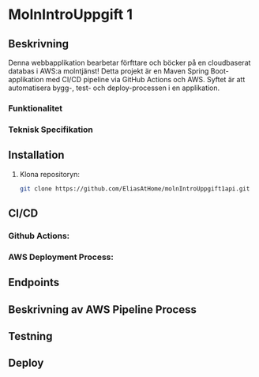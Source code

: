 # MolnIntroUppgift 1

## Beskrivning
Denna webbapplikation bearbetar förfttare och böcker på en cloudbaserat databas i AWS:a molntjänst!
Detta projekt är en Maven Spring Boot-applikation med CI/CD pipeline via GitHub Actions och AWS. Syftet är att automatisera bygg-, test- och deploy-processen i en applikation.

### Funktionalitet

### Teknisk Specifikation

## Installation
1. Klona repositoryn:
   ```bash
   git clone https://github.com/EliasAtHome/molnIntroUppgift1api.git


## CI/CD

### Github Actions:

### AWS Deployment Process:

## Endpoints


## Beskrivning av AWS Pipeline Process

## Testning


## Deploy
